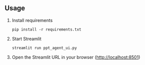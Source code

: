 ## Usage

1. Install requirements

    ```
    pip install -r requirements.txt
    ```

2. Start Streamlit

    ```
    streamlit run ppt_agent_ui.py
    ```

3. Open the Streamlit URL in your browser (<http://localhost:8501>)